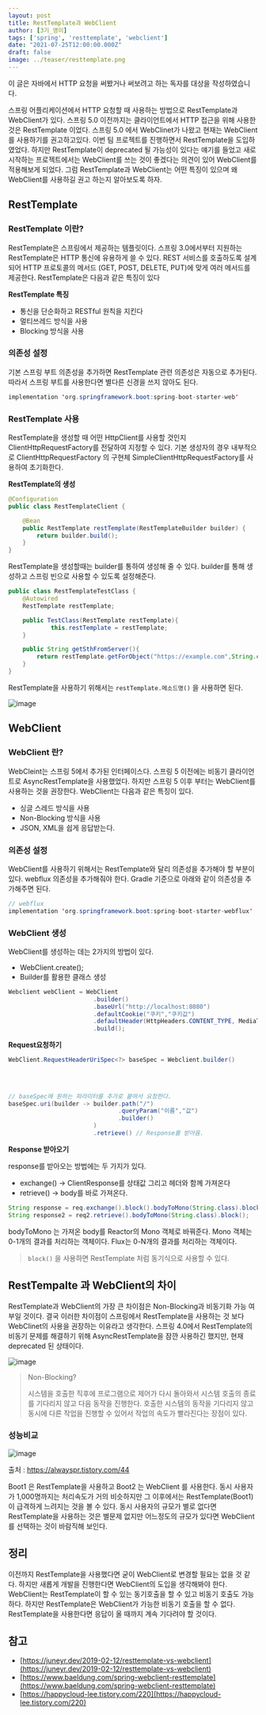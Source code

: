 ```yaml
---
layout: post  
title: RestTemplate과 WebClient
author: [3기_영이]  
tags: ['spring', 'resttemplate', 'webclient']  
date: "2021-07-25T12:00:00.000Z"  
draft: false  
image: ../teaser/resttemplate.png
---
```

이 글은 자바에서 HTTP 요청을 써봤거나 써보려고 하는 독자를 대상을 작성하였습니다.

스프링 어플리케이션에서 HTTP 요청할 때 사용하는 방법으로 RestTemplate과 WebClient가 있다. 스프링 5.0 이전까지는 클라이언트에서 HTTP 접근을 위해 사용한 것은 RestTemplate 이었다. 스프링 5.0 에서 WebClinet가 나왔고 현재는 WebClient를 사용하기를 권고하고있다. 이번 팀 프로젝트를 진행하면서 RestTemplate을 도입하였었다. 하지만 RestTemplate이 deprecated 될 가능성이 있다는 얘기를 들었고 새로 시작하는 프로젝트에서는 WebClient를 쓰는 것이 좋겠다는 의견이 있어 WebClient를 적용해보게 되었다. 그럼 RestTemplate과 WebClient는 어떤 특징이 있으며 왜 WebClient를 사용하길 권고 하는지 알아보도록 하자.

## RestTemplate

### RestTemplate 이란?

RestTemplate은 스프링에서 제공하는 템플릿이다. 스프링 3.0에서부터 지원하는 RestTemplate은 HTTP 통신에 유용하게 쓸 수 있다. REST 서비스를 호출하도록 설계되어 HTTP 프로토콜의 메서드 (GET, POST, DELETE, PUT)에 맞게 여러 메서드를 제공한다. RestTemplate은 다음과 같은 특징이 있다

**RestTemplate 특징**

- 통신을 단순화하고 RESTful 원칙을 지킨다
- 멀티쓰레드 방식을 사용
- Blocking 방식을 사용

### 의존성 설정

기본 스프링 부트 의존성을 추가하면 RestTemplate 관련 의존성은 자동으로 추가된다. 따라서 스프링 부트를 사용한다면 별다른 신경을 쓰지 않아도 된다.

```java
implementation 'org.springframework.boot:spring-boot-starter-web'
```

### RestTemplate 사용

RestTemplate을 생성할 때 어떤 HttpClient를 사용할 것인지 ClientHttpRequestFactory를 전달하여 지정할 수 있다. 기본 생성자의 경우 내부적으로 ClientHttpRequestFactory 의 구현체 SimpleClientHttpRequestFactory를 사용하여 초기화한다.

**RestTemplate의 생성**

```java
@Configuration
public class RestTemplateClient {

    @Bean
    public RestTemplate restTemplate(RestTemplateBuilder builder) {
        return builder.build();
    }
}
```

RestTemplate을 생성할때는 builder를 통하여 생성해 줄 수 있다. builder를 통해 생성하고 스프링 빈으로 사용할 수 있도록 설정해준다.

```java
public class RestTemplateTestClass {
    @Autowired 
    RestTemplate restTemplate;

    public TestClass(RestTemplate restTemplate){
            this.restTemplate = restTemplate;
    }

    public String getSthFromServer(){
        return restTemplate.getForObject("https://example.com",String.class);
    }
}
```

RestTemplate을 사용하기 위해서는 `restTemplate.메소드명()` 을 사용하면 된다.

![image](https://user-images.githubusercontent.com/63634505/126900492-9e508e47-6872-4de1-a463-25cbbd95dc46.png)

## WebClient

### WebClient 란?

WebCleint는 스프링 5에서 추가된 인터페이스다. 스프링 5 이전에는 비동기 클라이언트로 AsyncRestTemplate을 사용했었다. 하지만 스프링 5 이후 부터는 WebClient를 사용하는 것을 권장한다. WebClient는 다음과 같은 특징이 있다.

- 싱글 스레드 방식을 사용
- Non-Blocking 방식을 사용
- JSON, XML을 쉽게 응답받는다.

### 의존성 설정

WebClient를 사용하기 위해서는 RestTemplate와 달리 의존성을 추가해야 할 부분이 있다. webflux 의존성을 추가해줘야 한다. Gradle 기준으로 아래와 같이 의존성을 추가해주면 된다.

```java
// webflux
implementation 'org.springframework.boot:spring-boot-starter-webflux'
```

### WebClient 생성

WebClient를 생성하는 데는 2가지의 방법이 있다.

- WebClient.create();
- Builder를 활용한 클래스 생성

```java
Webclient webClient = WebClient
	                    .builder()
	                    .baseUrl("http://localhost:8080")
	                    .defaultCookie("쿠키","쿠키값")
	                    .defaultHeader(HttpHeaders.CONTENT_TYPE, MediaType.APPLICATION_JSON_VALUE)
	                    .build();
```

**Request요청하기**

```java
WebClient.RequestHeaderUriSpec<?> baseSpec = Webclient.builder()
																								.baseUrl("주소")
																								.build()
																								.get();

// baseSpec에 원하는 파라미터를 추가로 붙여서 요청한다. 
baseSpec.uri(builder -> builder.path("/")
                               .queryParam("이름","값")
                               .builder()
                        )
                        .retrieve() // Response를 받아옴.
```

**Response 받아오기**

response를 받아오는 방법에는 두 가지가 있다.

- exchange() → ClientResponse를 상태값 그리고 헤더와 함께 가져온다
- retrieve() → body를 바로 가져온다.

```java
String response = req.exchange().block().bodyToMono(String.class).block();
String response2 = req2.retrieve().bodyToMono(String.class).block();
```

bodyToMono 는 가져온 body를 Reactor의 Mono 객체로 바꿔준다. Mono 객체는 0-1개의 결과를 처리하는 객체이다. Flux는 0-N개의 결과를 처리하는 객체이다.

> `block()` 을 사용하면 RestTemplate 처럼 동기식으로 사용할 수 있다.

## RestTempalte 과 WebClient의 차이

RestTemplate과 WebClient의 가장 큰 차이점은 Non-Blocking과 비동기화 가능 여부일 것이다. 결국 이러한 차이점이 스프링에서 RestTemplate을 사용하는 것 보다 WebClinet의 사용을 권장하는 이유라고 생각한다. 스프링 4.0에서 RestTemplate의 비동기 문제를 해결하기 위해 AsyncRestTemplate을 잠깐 사용하긴 했지만, 현재 deprecated 된 상태이다.

![image](https://user-images.githubusercontent.com/63634505/126900349-905377fe-27ac-4d7a-8b9a-371fb22aee74.png)

> Non-Blocking?
>
>  시스템을 호출한 직후에 프로그램으로 제어가 다시 돌아와서 시스템 호출의 종료를 기다리지 않고 다음 동작을 진행한다. 호출한 시스템의 동작을 기다리지 않고 동시에 다른 작업을 진행할 수 있어서 작업의 속도가 빨라진다는 장점이 있다.


### 성능비교

![image](https://user-images.githubusercontent.com/63634505/126900385-ffdecfe7-f5b6-4c7a-a2ed-69145cc85390.png)

출처 : https://alwayspr.tistory.com/44

Boot1 은 RestTemplate을 사용하고 Boot2 는 WebClient 를 사용한다. 동시 사용자가 1,000명까지는 처리속도가 거의 비슷하지만 그 이후에서는 RestTemplate(Boot1) 이 급격하게 느려지는 것을 볼 수 있다. 동시 사용자의 규모가 별로 없다면 RestTemplate을 사용하는 것은 별문제 없지만 어느정도의 규모가 있다면 WebClient를 선택하는 것이 바람직해 보인다.

## 정리

이전까지 RestTemplate을 사용했다면 굳이 WebClient로 변경할 필요는 없을 것 같다. 하지만 새롭게 개발을 진행한다면 WebClient의 도입을 생각해봐야 한다. WebClient는 RestTemplate이 할 수 있는 동기호출을 할 수 있고 비동기 호출도 가능하다. 하지만 RestTemplate은 WebClient가 가능한 비동기 호출을 할 수 없다. RestTemplate을 사용한다면 응답이 올 때까지 계속 기다려야 할 것이다.

## 참고

- [https://juneyr.dev/2019-02-12/resttemplate-vs-webclient](https://juneyr.dev/2019-02-12/resttemplate-vs-webclient)
- [https://www.baeldung.com/spring-webclient-resttemplate](https://www.baeldung.com/spring-webclient-resttemplate)
- [https://happycloud-lee.tistory.com/220](https://happycloud-lee.tistory.com/220)
